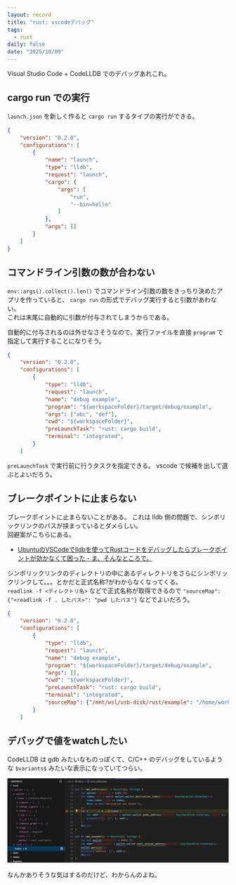 ```yaml
---
layout: record
title: "rust: vscodeデバッグ"
tags:
  - rust
daily: false
date: "2025/10/09"
---
```


Visual Studio Code + CodeLLDB でのデバッグあれこれ。

## cargo run での実行

`launch.json` を新しく作ると `cargo run` するタイプの実行ができる。

```json
{
    "version": "0.2.0",
    "configurations": [
        {
            "name": "launch",
            "type": "lldb",
            "request": "launch",
            "cargo": {
                "args": [
                    "run",
                    "--bin=hello"
                ]
            },
            "args": []
        }
    ]
}
```

## コマンドライン引数の数が合わない

`env::args().collect().len()` でコマンドライン引数の数をきっちり決めたアプリを作っていると、
`cargo run` の形式でデバッグ実行すると引数があわない。  
これは末尾に自動的に引数が付与されてしまうからである。

自動的に付与されるのは外せなさそうなので、実行ファイルを直接 `program` で指定して実行することになりそう。

```json
{
    "version": "0.2.0",
    "configurations": [
        {
            "type": "lldb",
            "request": "launch",
            "name": "debug example",
            "program": "${workspaceFolder}/target/debug/example",
            "args": ["abc", "def"],
            "cwd": "${workspaceFolder}",
            "preLaunchTask": "rust: cargo build",
            "terminal": "integrated",
        }
    ]
```

`preLaunchTask` で実行前に行うタスクを指定できる。
vscode で候補を出して選ぶとよいだろう。

## ブレークポイントに止まらない

ブレークポイントに止まらないことがある。
これは lldb 側の問題で、シンボリックリンクのパスが挟まっているとダメらしい。  
回避案がこちらにある。

* [UbuntuのVSCodeでlldbを使ってRustコードをデバッグしたらブレークポイントが効かなくて困った - ま、そんなところで。](https://zv-louis.hatenablog.com/entry/2021/07/06/102907)

シンボリックリンクのディレクトリの中にあるディレクトリをさらにシンボリックリンクして。。。とかだと正式名称?がわからなくなってくる。  
`readlink -f <ディレクトリ名>` などで正式名称が取得できるので `"sourceMap": {"<readlink -f . したパス>": "pwd したパス"}` などでよいだろう。

```json
{
    "version": "0.2.0",
    "configurations": [
        {
            "type": "lldb",
            "request": "launch",
            "name": "debug example",
            "program": "${workspaceFolder}/target/debug/example",
            "args": [],
            "cwd": "${workspaceFolder}",
            "preLaunchTask": "rust: cargo build",
            "terminal": "integrated",
            "sourceMap": {"/mnt/wsl/usb-disk/rust/example": "/home/work/lesson/rust/example"}
        }
    ]
```

## デバッグで値をwatchしたい

CodeLLDB は gdb みたいなものっぽくて、C/C++ のデバッグをしているような `$variants$` みたいな表示になっていてつらい。  

![image](images/debug-var.png)

なんかありそうな気はするのだけど、わからんのよね。

